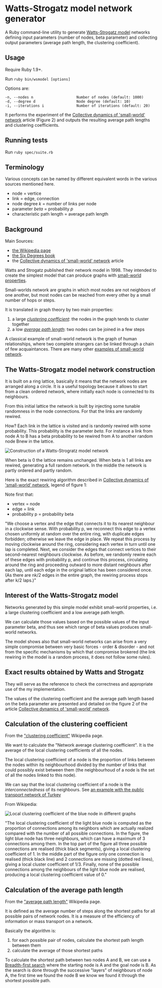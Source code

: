 Watts-Strogatz model network generator
===

A Ruby command-line utility to generate
[Watts-Strogatz model](http://en.wikipedia.org/wiki/Watts_and_Strogatz_model)
networks defining input parameters (number of nodes, beta parameter) and
collecting output parameters (average path length, the clustering coefficient).

Usage
---

Require Ruby 1.9+.

Run `ruby bin/wsmodel [options]`

Options are:

    -n, --nodes n                    Number of nodes (default: 1000)
    -d, --degree d                   Node degree (default: 10)
    -i, --iterations i               Number of iterations (default: 20)

It performs the experiment of the 
[Collective dynamics of 'small-world' network](http://tam.cornell.edu/tam/cms/manage/upload/SS_nature_smallworld.pdf) 
article (Figure 2) and outputs the resulting average path lengths
and clustering coefficients.

Running tests
---

Run `ruby spec/suite.rb`

Terminology
---

Various concepts can be named by different equivalent words in the
various sources mentioned here.

* node = vertice
* link = edge, connection
* node degree *k* = number of links per node
* parameter *beta* = probability *p*
* characteristic path length = average path length
 
Background
---

Main Sources:

* [the Wikipedia page](http://en.wikipedia.org/wiki/Watts_and_Strogatz_model)
* [the Six Degrees book](http://books.wwnorton.com/books/Six-Degrees/)
* the [Collective dynamics of 'small-world' network](http://tam.cornell.edu/tam/cms/manage/upload/SS_nature_smallworld.pdf) 
article

Watts and Strogatz published their network model in 1998. They intended to 
create the simplest model that can produce graphs with 
[small-world properties](http://en.wikipedia.org/wiki/Small-world_network).

Small-worlds network are graphs in which most nodes are not neighbors of one 
another, but most nodes can be reached from every other by a small number of 
hops or steps.

It is translated in graph theory by two main properties:

1. a large *[clustering coefficient](http://en.wikipedia.org/wiki/Clustering_coefficient)*: 
the nodes in the graph tends to cluster together
2. a low *[average path length](http://en.wikipedia.org/wiki/Average_path_length)*: 
two nodes can be joined in a few steps

A classical example of small-world network is the graph of human
relationships, where two complete strangers can be linked through a chain of 
few acquaintances. There are many other 
[examples of small-world network](http://en.wikipedia.org/wiki/Small-world_network#Examples_of_small-world_networks).

The Watts-Strogatz model network construction
---

It is built on a ring lattice, basically it means that the network nodes 
are arranged along a circle. It is a useful topology because it allows to 
start from a clean ordered network, where initially each node is connected 
to its neighbours.

From this initial lattice the network is built by injecting some
tunable randomness in the node connections. For that the links are 
randomly rewired.

How? Each link in the lattice is visited and is randomly rewired with
some probability. This probability is the parameter *beta*. For instance
a link from node A to B has a beta probability to be rewired from A to
another random node Bnew in the lattice.

![Construction of a Watts-Strogratz model network](https://github.com/Florent2/Watts-Strogatz-model-network-generator/raw/master/data/images/construction-of-the-model.png)

When beta is 0 the lattice remains unchanged. When beta is 1 all links
are rewired, generating a full random network. In the middle the network
is partly ordered and partly random.

Here is the exact rewiring algorithm described in
[Collective dynamics of 'small-world' network](http://tam.cornell.edu/tam/cms/manage/upload/SS_nature_smallworld.pdf),
legend of figure 1:

Note first that:

* vertex = node
* edge = link
* probability p = probability beta

"We choose a vertex and the edge that connects it to its nearest neighbour in a
clockwise sense. With probability p, we reconnect this edge to a vertex chosen
uniformly at random over the entire ring, with duplicate edges forbidden; 
otherwise we leave the edge in place. We repeat this process by moving clockwise
around the ring, considering each vertex in turn until one lap is completed. Next,
we consider the edges that connect vertices to their second-nearest neighbours
clockwise. As before, we randomly rewire each of these edges with probability p,
and continue this process, circulating around the ring and proceeding outward to
more distant neighbours after each lap, until each edge in the original lattice has
been considered once. (As there are nk/2 edges in the entire graph, the rewiring
process stops after k/2 laps.)"

Interest of the Watts-Strogatz model
---

Networks generated by this simple model exhibit small-world properties,
i.e. a large clustering coefficient and a low average path length.

We can calculate those values based on the possible values of the input
parameter beta, and thus see which range of beta values produces small-world 
networks.

The model shows also that small-world networks can arise from a very simple
compromise between very basic forces - order & disorder - and not from
the specific mechanisms by which that compromise brokered (the link
rewiring in the model is a random process, it does not follow some rules).

Exact results obtained by Watts and Strogatz
---

They will serve as the reference to check the correctness and appropriate use 
of the my implementation.

The values of the clustering coefficient and the average path length based on the
beta parameter are presented and detailed on the figure 2 of the article
[Collective dynamics of 'small-world'
network](http://tam.cornell.edu/tam/cms/manage/upload/SS_nature_smallworld.pdf).
 
Calculation of the clustering coefficient
---

From the ["clustering coefficient"](http://en.wikipedia.org/wiki/Clustering_coefficient) 
Wikipedia page.

We want to calculate the "Network average clustering coefficient". It is the 
average of the local clustering coefficients of all the nodes.

The local clustering coefficient of a node is the proportion of links between 
the nodes within its neighbourhood divided by the number of links that could 
possibly exist between them (the neighbourhoud of a node is the set of
all the nodes linked to this node).

We can say that the local clustering coefficient of a node is the 
*interconnectedness* of its neighbours. See [an example with the public
transport network of Turkey](http://www.few.vu.nl/~dvdberg/swn/swn.html)

From Wikipedia:

![Local clustering coefficient of the blue node in different graphs](http://upload.wikimedia.org/wikipedia/commons/thumb/0/0f/Clustering_coefficient_example.svg/220px-Clustering_coefficient_example.svg.png)

"The local clustering coefficient of the light blue node is computed as the 
proportion of connections among its neighbors which are actually realized 
compared with the number of all possible connections. In the figure, the 
light blue node has three neighbours, which can have a maximum of 3 
connections among them. In the top part of the figure all three possible 
connections are realised (thick black segments), giving a local clustering 
coefficient of 1. In the middle part of the figure only one connection is 
realised (thick black line) and 2 connections are missing (dotted red lines), 
giving a local cluster coefficient of 1/3. Finally, none of the possible 
connections among the neighbours of the light blue node are realised, 
producing a local clustering coefficient value of 0."

Calculation of the average path length
---

From the ["average path length"](http://en.wikipedia.org/wiki/Average_path_length)
Wikipedia page.

It is defined as the average number of steps along the shortest paths for all 
possible pairs of network nodes. It is a measure of the efficiency of 
information or mass transport on a network.

Basically the algorithm is:

1. for each possible pair of nodes, calculate the shortest path length between 
them
2. calculate the average of those shortest paths

To calculate the shortest path between two nodes A and B, we can use a 
[Breadth-first search](http://en.wikipedia.org/wiki/Breadth-first_search) where
the starting node is A and the goal node is B. As the search is done through 
the successive "layers" of neighbours of node A, the first time we found the 
node B we know we found it through the shortest possible path. 

